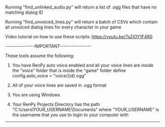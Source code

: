 Running "find_unlinked_audio.py" will return a list of .ogg files that have no matching dialog ID

Running "find_unvoiced_lines.py" will return a batch of CSVs which contain all unvoiced dialog lines for every character in your game

Video tutorial on how to use these scripts:
https://youtu.be/7sZjOY1F4R0

---------------IMPORTANT----------------

These tools assume the following:

1. You have RenPy auto voice enabled and all your voice lines are inside the "voice" folder that is inside the "game" folder
define config.auto_voice = "voice/{id}.ogg"

2. All of your voice lines are saved in .ogg format

3. You are using Windows

4. Your RenPy Projects Directory has the path "C:\Users\YOUR_USERNAME\Documents" where "YOUR_USERNAME" is the username that you use to login to your computer with
------------------------------------------
